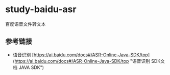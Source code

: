 # study-baidu-asr #
百度语音文件转文本

## 参考链接 ##
- 语音识别 [https://ai.baidu.com/docs#/ASR-Online-Java-SDK/top](https://ai.baidu.com/docs#/ASR-Online-Java-SDK/top "语音识别 SDK文档 JAVA SDK")


